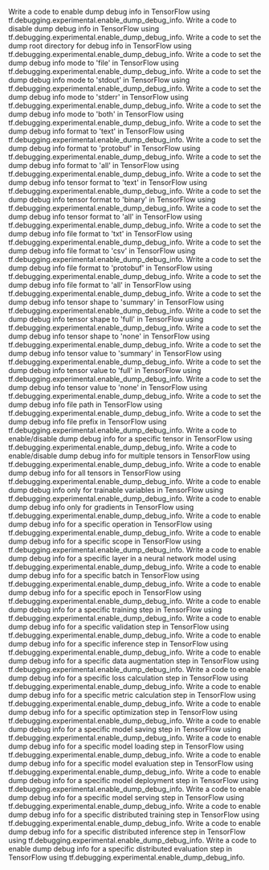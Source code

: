Write a code to enable dump debug info in TensorFlow using tf.debugging.experimental.enable_dump_debug_info.
Write a code to disable dump debug info in TensorFlow using tf.debugging.experimental.enable_dump_debug_info.
Write a code to set the dump root directory for debug info in TensorFlow using tf.debugging.experimental.enable_dump_debug_info.
Write a code to set the dump debug info mode to 'file' in TensorFlow using tf.debugging.experimental.enable_dump_debug_info.
Write a code to set the dump debug info mode to 'stdout' in TensorFlow using tf.debugging.experimental.enable_dump_debug_info.
Write a code to set the dump debug info mode to 'stderr' in TensorFlow using tf.debugging.experimental.enable_dump_debug_info.
Write a code to set the dump debug info mode to 'both' in TensorFlow using tf.debugging.experimental.enable_dump_debug_info.
Write a code to set the dump debug info format to 'text' in TensorFlow using tf.debugging.experimental.enable_dump_debug_info.
Write a code to set the dump debug info format to 'protobuf' in TensorFlow using tf.debugging.experimental.enable_dump_debug_info.
Write a code to set the dump debug info format to 'all' in TensorFlow using tf.debugging.experimental.enable_dump_debug_info.
Write a code to set the dump debug info tensor format to 'text' in TensorFlow using tf.debugging.experimental.enable_dump_debug_info.
Write a code to set the dump debug info tensor format to 'binary' in TensorFlow using tf.debugging.experimental.enable_dump_debug_info.
Write a code to set the dump debug info tensor format to 'all' in TensorFlow using tf.debugging.experimental.enable_dump_debug_info.
Write a code to set the dump debug info file format to 'txt' in TensorFlow using tf.debugging.experimental.enable_dump_debug_info.
Write a code to set the dump debug info file format to 'csv' in TensorFlow using tf.debugging.experimental.enable_dump_debug_info.
Write a code to set the dump debug info file format to 'protobuf' in TensorFlow using tf.debugging.experimental.enable_dump_debug_info.
Write a code to set the dump debug info file format to 'all' in TensorFlow using tf.debugging.experimental.enable_dump_debug_info.
Write a code to set the dump debug info tensor shape to 'summary' in TensorFlow using tf.debugging.experimental.enable_dump_debug_info.
Write a code to set the dump debug info tensor shape to 'full' in TensorFlow using tf.debugging.experimental.enable_dump_debug_info.
Write a code to set the dump debug info tensor shape to 'none' in TensorFlow using tf.debugging.experimental.enable_dump_debug_info.
Write a code to set the dump debug info tensor value to 'summary' in TensorFlow using tf.debugging.experimental.enable_dump_debug_info.
Write a code to set the dump debug info tensor value to 'full' in TensorFlow using tf.debugging.experimental.enable_dump_debug_info.
Write a code to set the dump debug info tensor value to 'none' in TensorFlow using tf.debugging.experimental.enable_dump_debug_info.
Write a code to set the dump debug info file path in TensorFlow using tf.debugging.experimental.enable_dump_debug_info.
Write a code to set the dump debug info file prefix in TensorFlow using tf.debugging.experimental.enable_dump_debug_info.
Write a code to enable/disable dump debug info for a specific tensor in TensorFlow using tf.debugging.experimental.enable_dump_debug_info.
Write a code to enable/disable dump debug info for multiple tensors in TensorFlow using tf.debugging.experimental.enable_dump_debug_info.
Write a code to enable dump debug info for all tensors in TensorFlow using tf.debugging.experimental.enable_dump_debug_info.
Write a code to enable dump debug info only for trainable variables in TensorFlow using tf.debugging.experimental.enable_dump_debug_info.
Write a code to enable dump debug info only for gradients in TensorFlow using tf.debugging.experimental.enable_dump_debug_info.
Write a code to enable dump debug info for a specific operation in TensorFlow using tf.debugging.experimental.enable_dump_debug_info.
Write a code to enable dump debug info for a specific scope in TensorFlow using tf.debugging.experimental.enable_dump_debug_info.
Write a code to enable dump debug info for a specific layer in a neural network model using tf.debugging.experimental.enable_dump_debug_info.
Write a code to enable dump debug info for a specific batch in TensorFlow using tf.debugging.experimental.enable_dump_debug_info.
Write a code to enable dump debug info for a specific epoch in TensorFlow using tf.debugging.experimental.enable_dump_debug_info.
Write a code to enable dump debug info for a specific training step in TensorFlow using tf.debugging.experimental.enable_dump_debug_info.
Write a code to enable dump debug info for a specific validation step in TensorFlow using tf.debugging.experimental.enable_dump_debug_info.
Write a code to enable dump debug info for a specific inference step in TensorFlow using tf.debugging.experimental.enable_dump_debug_info.
Write a code to enable dump debug info for a specific data augmentation step in TensorFlow using tf.debugging.experimental.enable_dump_debug_info.
Write a code to enable dump debug info for a specific loss calculation step in TensorFlow using tf.debugging.experimental.enable_dump_debug_info.
Write a code to enable dump debug info for a specific metric calculation step in TensorFlow using tf.debugging.experimental.enable_dump_debug_info.
Write a code to enable dump debug info for a specific optimization step in TensorFlow using tf.debugging.experimental.enable_dump_debug_info.
Write a code to enable dump debug info for a specific model saving step in TensorFlow using tf.debugging.experimental.enable_dump_debug_info.
Write a code to enable dump debug info for a specific model loading step in TensorFlow using tf.debugging.experimental.enable_dump_debug_info.
Write a code to enable dump debug info for a specific model evaluation step in TensorFlow using tf.debugging.experimental.enable_dump_debug_info.
Write a code to enable dump debug info for a specific model deployment step in TensorFlow using tf.debugging.experimental.enable_dump_debug_info.
Write a code to enable dump debug info for a specific model serving step in TensorFlow using tf.debugging.experimental.enable_dump_debug_info.
Write a code to enable dump debug info for a specific distributed training step in TensorFlow using tf.debugging.experimental.enable_dump_debug_info.
Write a code to enable dump debug info for a specific distributed inference step in TensorFlow using tf.debugging.experimental.enable_dump_debug_info.
Write a code to enable dump debug info for a specific distributed evaluation step in TensorFlow using tf.debugging.experimental.enable_dump_debug_info.